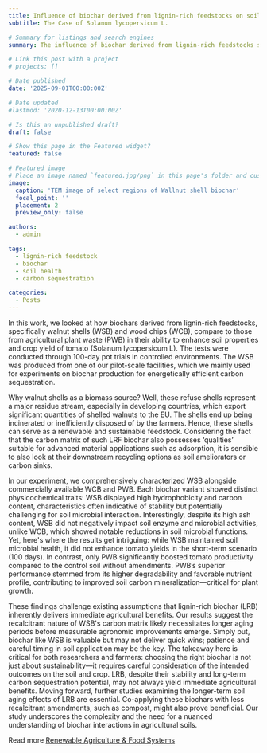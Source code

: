 ```yaml
---
title: Influence of biochar derived from lignin-rich feedstocks on soil properties and crop yield
subtitle: The Case of Solanum lycopersicum L.

# Summary for listings and search engines
summary: The influence of biochar derived from lignin-rich feedstocks such as walnut shells and wood chips on soil health and crop yield is investigated through a 100 day pot experiment.

# Link this post with a project
# projects: []

# Date published
date: '2025-09-01T00:00:00Z'

# Date updated
#lastmod: '2020-12-13T00:00:00Z'

# Is this an unpublished draft?
draft: false

# Show this page in the Featured widget?
featured: false

# Featured image
# Place an image named `featured.jpg/png` in this page's folder and customize its options here.
image:
  caption: 'TEM image of select regions of Wallnut shell biochar'
  focal_point: ''
  placement: 2
  preview_only: false

authors:
  - admin

tags:
  - lignin-rich feedstock
  - biochar
  - soil health
  - carbon sequestration

categories:
  - Posts
---
```



In this work, we looked at how biochars derived from lignin-rich feedstocks, specifically walnut shells (WSB) and wood chips (WCB), compare to those from agricultural plant waste (PWB) in their ability to enhance soil properties and crop yield of tomato (Solanum lycopersicum L). The tests were conducted through 100-day pot trials in controlled environments. The WSB was produced from one of our pilot-scale facilities, which we mainly used for experiments on biochar production for energetically efficient carbon sequestration.

Why walnut shells as a biomass source? Well, these refuse shells represent a major residue stream, especially in developing countries, which export significant quantities of shelled walnuts to the EU. The shells end up being incinerated or inefficiently disposed of by the farmers. Hence, these shells can serve as a renewable and sustainable feedstock. Considering the fact that the carbon matrix of such LRF biochar also possesses ‘qualities’ suitable for advanced material applications such as adsorption, it is sensible to also look at their downstream recycling options as soil ameliorators or carbon sinks.

In our experiment, we comprehensively characterized WSB alongside commercially available WCB and PWB. Each biochar variant showed distinct physicochemical traits: WSB displayed high hydrophobicity and carbon content, characteristics often indicative of stability but potentially challenging for soil microbial interaction. Interestingly, despite its high ash content, WSB did not negatively impact soil enzyme and microbial activities, unlike WCB, which showed notable reductions in soil microbial functions. Yet, here's where the results get intriguing: while WSB maintained soil microbial health, it did not enhance tomato yields in the short-term scenario (100 days). In contrast, only PWB significantly boosted tomato productivity compared to the control soil without amendments. PWB’s superior performance stemmed from its higher degradability and favorable nutrient profile, contributing to improved soil carbon mineralization—critical for plant growth.

These findings challenge existing assumptions that lignin-rich biochar (LRB) inherently delivers immediate agricultural benefits. Our results suggest the recalcitrant nature of WSB's carbon matrix likely necessitates longer aging periods before measurable agronomic improvements emerge. Simply put, biochar like WSB is valuable but may not deliver quick wins; patience and careful timing in soil application may be the key. The takeaway here is critical for both researchers and farmers: choosing the right biochar is not just about sustainability—it requires careful consideration of the intended outcomes on the soil and crop. LRB, despite their stability and long-term carbon sequestration potential, may not always yield immediate agricultural benefits. Moving forward, further studies examining the longer-term soil aging effects of LRB are essential. Co-applying these biochars with less recalcitrant amendments, such as compost, might also prove beneficial. Our study underscores the complexity and the need for a nuanced understanding of biochar interactions in agricultural soils. 



Read more [Renewable Agriculture & Food Systems](https://doi.org/10.1017/S1742170525100082)